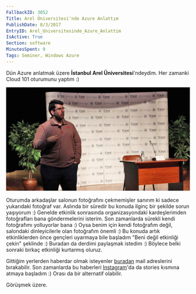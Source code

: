 ```yaml
---
FallbackID: 3052
Title: Arel Üniversitesi'nde Azure Anlattım
PublishDate: 8/3/2017
EntryID: Arel_Universitesinde_Azure_Anlattim
IsActive: True
Section: software
MinutesSpent: 9
Tags: Seminer, Windows Azure
---
```

Dün Azure anlatmak üzere **İstanbul Arel Üniversitesi**'ndeydim. Her zamanki Cloud 101 oturumunu yaptım :) 

![Arel Üniversitesi'nde Azure oturumum](media/Arel_Universitesinde_Azure_Anlattim/arel-uni.jpg)

Oturumda arkadaşlar salonun fotoğrafını çekmemişler sanırım ki sadece yukarıdaki fotoğraf var. Aslında bir süredir bu konuda ilginç bir şekilde sorun yaşıyorum :) Genelde etkinlik sonrasında organizasyondaki kardeşlerimden fotoğrafları bana göndermelerini isterim. Son zamanlarda sürekli kendi fotoğrafımı yolluyorlar bana :) Oysa benim için kendi fotoğrafım değil, salondaki dinleyicilerle olan fotoğrafım önemli :) Bu konuda artık etkinliklerden önce gençleri uyarmaya bile başladım "Beni değil etkinliği çekin" şeklinde :) Buradan da derdimi paylaşmak istedim :) Böylece belki sonraki birkaç etkinliği kurtarmış oluruz.

Gittiğim yerlerden haberdar olmak isteyenler [buradan](http://eepurl.com/Z_rMf) mail adreslerini bırakabilir. Son zamanlarda bu haberleri [Instagram](http://www.instagram.com/daronyondem)'da da stories kısmına atmaya başladım :) Orası da bir alternatif olabilir.

Görüşmek üzere.
